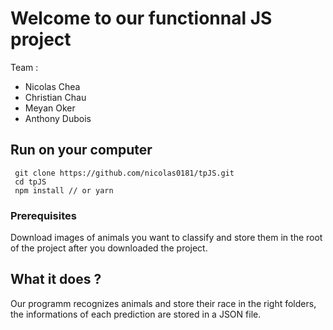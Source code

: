 # Welcome to our functionnal JS project

Team : 
- Nicolas Chea
- Christian Chau
- Meyan Oker
- Anthony Dubois


## Run on your computer

```
 git clone https://github.com/nicolas0181/tpJS.git
 cd tpJS
 npm install // or yarn
```
### Prerequisites
Download images of animals you want to classify and store them in the root of the project after you downloaded the project.


## What it does ?
Our programm recognizes animals and store their race in the right folders, the informations of each prediction are stored in a JSON file.

